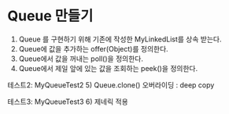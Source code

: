 # Queue 만들기

1) Queue 를 구현하기 위해 기존에 작성한 MyLinkedList를 상속 받는다.
2) Queue에 값을 추가하는 offer(Object)를 정의한다.
3) Queue에서 값을 꺼내는 poll()을 정의한다.
4) Queue에서 제일 앞에 있는 값을 조회하는 peek()을 정의한다.

테스트2: MyQueueTest2
5) Queue.clone() 오버라이딩 : deep copy

테스트3: MyQueueTest3
6) 제네릭 적용



